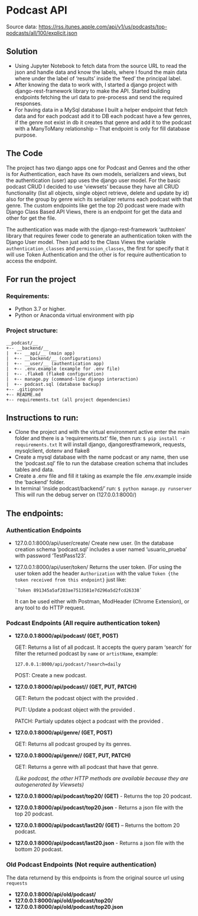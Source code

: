 # Podcast API

Source data: https://rss.itunes.apple.com/api/v1/us/podcasts/top-podcasts/all/100/explicit.json
## Solution
* Using Jupyter Notebook to fetch data from the source URL to read the json and handle data and know the labels, where I found the main data where under the label of ‘results’ inside the ‘feed’ the principal label.
* After knowing the data to work with, I started a django project with django-rest-framework library to make the API. Started building endpoints fetching the url data to pre-process and send the required responses.
* For having data in a MySql database I built a helper endpoint that fetch data and for each podcast add it to DB each podcast have a few genres, if the genre not exist in db it creates that genre and add it to the podcast with a ManyToMany relationship – That endpoint is only for fill database purpose.

## The Code
The project has two django apps one for Podcast and Genres and the other is for Authentication, each have its own models, serializers and views, but the authentication (user) app uses the django user model. For the basic podcast CRUD I decided to use ‘viewsets’ because they have all CRUD functionality (list all objects, single object retrieve, delete and update by id) also for the group by genre wich its serializer returns each podcast with that genre. The custom endpoints like get the top 20 podcast were made with Django Class Based API Views, there is an endpoint for get the data and other for get the file.

The authentication was made with the django-rest-framework ‘authtoken’ library that requires fewer code to generate an authentication token with the Django User model. Then just add to the Class Views the variable `authentication_classes` and `permission_classes`,  the first for specify that it will use Token Authentication and the other is for require authentication to access the endpoint.

## For run the project

### Requirements:
* Python 3.7 or higher.
* Python or Anaconda virtual environment with pip
### Project structure:
```
__podcast/__
+-- __backend/__
|  +-- __api/__ (main app)
|  +-- __backend/__ (configurations)
|  +-- __user/__ (authentication app)
|  +-- .env.example (example for .env file)
|  +-- .flake8 (flake8 configuration)
|  +-- manage.py (command-line django interaction)
|  +-- podcast.sql (database backup)
+-- .gitignore
+-- README.md
+-- requirements.txt (all project dependencies)
```

## Instructions to run:
* Clone the project and with the virtual environment active enter the main folder and there is a ‘requirements.txt’ file, then run:
		`$ pip install -r requirements.txt`
	It will install django, djangorestframework, requests, mysqlclient, dotenv and flake8
* Create a mysql database with the name podcast or any name, then use the ‘podcast.sql’ file to run the database creation schema that includes tables and data.
* Create a .env file and fill it taking as example the file .env.example inside the ‘backend’ folder.
* In terminal ‘inside podcast/backend/’ run:
          `$ python manage.py runserver`
	This will run the debug server on (127.0.0.1:8000/)

## The endpoints:
### Authentication Endpoints
* 127.0.0.1:8000/api/user/create/
      Create new user. (In the database creation schema ‘podcast.sql’ includes a user named ‘usuario_prueba’ with password ‘TestPass123’.
* 127.0.0.1:8000/api/user/token/
      Returns the user token. (For using the user token add the header `Authorization` with the value `Token {the token received from this endpoint}` just like:
      
      `Token 891345a5af203ae7513581e7d296a5d2fcd26338`
  It can be used either with Postman, ModHeader (Chrome Extension), or any tool to do HTTP request.

### Podcast Endpoints (All require authentication token)

* __127.0.0.1:8000/api/podcast/ (GET, POST)__

  GET: Returns a list of all podcast. It accepts the query param ‘search’ for filter the returned podcast by `name` or `artistName`, example:

    `127.0.0.1:8000/api/podcast/?search=daily`

  POST: Create a new podcast.

* __127.0.0.1:8000/api/podcast/<id>/ (GET, PUT, PATCH)__

  GET: Return the podcast object with the provided <id>.

  PUT: Update a podcast object with the provided <id>.

  PATCH: Partialy updates object a podcast with the provided <id>.
  
* __127.0.0.1:8000/api/genre/ (GET, POST)__

  GET: Returns all podcast grouped by its genres.

* __127.0.0.1:8000/api/genre/<id>/ (GET, PUT, PATCH)__

  GET: Returns a genre with all podcast that have that genre.

  _(Like podcast, the other HTTP methods are available because they are autogenerated by Viewsets)_

* __127.0.0.1:8000/api/podcast/top20/ (GET)__ - Returns the top 20 podcast.
* __127.0.0.1:8000/api/podcast/top20.json__ - Returns a json file with the top 20 podcast.
* __127.0.0.1:8000/api/podcast/last20/ (GET)__ – Returns the bottom 20 podcast.
* __127.0.0.1:8000/api/podcast/last20.json__ - Returns a json file with the bottom 20 podcast.
      
### Old Podcast Endpoints (Not require authentication)
The data returnend by this endpoints is from the original source url using `requests`
* __127.0.0.1:8000/api/old/podcast/__
* __127.0.0.1:8000/api/old/podcast/top20/__
* __127.0.0.1:8000/api/old/podcast/top20.json__
